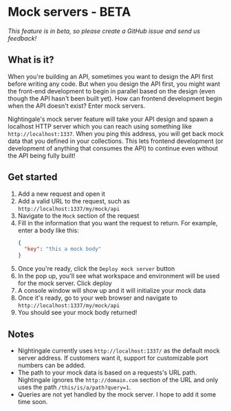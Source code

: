 # Mock servers - BETA

_This feature is in beta, so please create a GitHub issue and send us feedback!_

## What is it?
When you're building an API, sometimes you want to design the API first before writing any code. But when you design the API first, you might want the front-end development to begin in parallel based on the design (even though the API hasn't been built yet). How can frontend development begin when the API doesn't exist? Enter mock servers.

Nightingale's mock server feature will take your API design and spawn a localhost HTTP server which you can reach using something like `http://localhost:1337`. When you ping this address, you will get back mock data that you defined in your collections. This lets frontend development (or development of anything that consumes the API) to continue even without the API being fully built!

## Get started

1. Add a new request and open it
1. Add a valid URL to the request, such as `http://localhost:1337/my/mock/api`
1. Navigate to the `Mock` section of the request
1. Fill in the information that you want the request to return. For example, enter a body like this:
    ```json
    {
      "key": "this a mock body"
    }
    ```
1. Once you're ready, click the `Deploy mock server` button
1. In the pop up, you'll see what workspace and environment will be used for the mock server. Click deploy
1. A console window will show up and it will initialize your mock data
1. Once it's ready, go to your web browser and navigate to `http://localhost:1337/my/mock/api`
1. You should see your mock body returned!

## Notes

- Nightingale currently uses `http://localhost:1337/` as the default mock server address. If customers want it, support for customizable port numbers can be added.
- The path to your mock data is based on a requests's URL path. Nightingale ignores the `http://domain.com` section of the URL and only uses the path `/this/is/a/path?query=1`.
- Queries are not yet handled by the mock server. I hope to add it some time soon.
